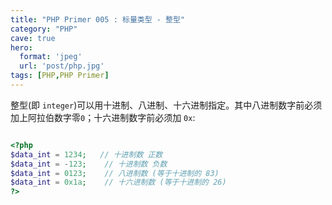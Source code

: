 ```yaml
---
title: "PHP Primer 005 : 标量类型 - 整型"
category: "PHP"
cave: true
hero:
  format: 'jpeg'
  url: 'post/php.jpg'
tags: [PHP,PHP Primer]
---
```

整型(即 `integer`)可以用十进制、八进制、十六进制指定。其中八进制数字前必须加上阿拉伯数字零`0`；十六进制数字前必须加 `0x`:

```php

<?php
$data_int = 1234;   // 十进制数 正数
$data_int = -123;    // 十进制数 负数
$data_int = 0123;    // 八进制数 (等于十进制的 83) 
$data_int = 0x1a;    // 十六进制数 (等于十进制的 26) 
?>

```






